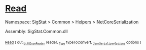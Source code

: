 # [Read](./NetCoreFeatureDescriptorConverter-100664069.md)

Namespace: [SigStat]() > [Common](./../../../README.md) > [Helpers](./../../README.md) > [NetCoreSerialization](./../README.md)

Assembly: SigStat.Common.dll

<sub>[Read](./NetCoreFeatureDescriptorConverter-100664069.md) ( out <sub>[`Utf8JsonReader`](https://docs.microsoft.com/en-us/dotnet/api/System.Text.Json.Utf8JsonReader)</sub> reader, <sub>[`Type`](https://docs.microsoft.com/en-us/dotnet/api/System.Type)</sub> typeToConvert, <sub>[`JsonSerializerOptions`](https://docs.microsoft.com/en-us/dotnet/api/System.Text.Json.JsonSerializerOptions)</sub> options )</sub>&nbsp; &nbsp; &nbsp; &nbsp; &nbsp; &nbsp; &nbsp; &nbsp; &nbsp;<sub></sub>
